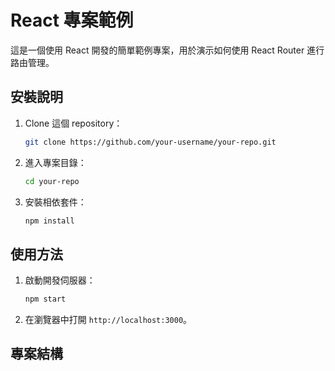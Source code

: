 # React 專案範例

這是一個使用 React 開發的簡單範例專案，用於演示如何使用 React Router 進行路由管理。

## 安裝說明

1.  Clone 這個 repository：

    ```bash
    git clone https://github.com/your-username/your-repo.git
    ```

2.  進入專案目錄：

    ```bash
    cd your-repo
    ```

3.  安裝相依套件：

    ```bash
    npm install
    ```

## 使用方法

1.  啟動開發伺服器：

    ```bash
    npm start
    ```

2.  在瀏覽器中打開 `http://localhost:3000`。

## 專案結構
